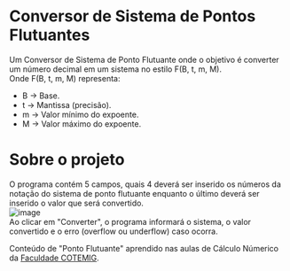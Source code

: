 # Conversor de Sistema de Pontos Flutuantes
Um Conversor de Sistema de Ponto Flutuante onde o objetivo é converter um número decimal em um sistema no estilo F(B, t, m, M). <br>
Onde F(B, t, m, M) representa:
- B -> Base.
- t -> Mantissa (precisão).
- m -> Valor mínimo do expoente.
- M -> Valor máximo do expoente. 

# Sobre o projeto
O programa contém 5 campos, quais 4 deverá ser inserido os números da notação do sistema de ponto flutuante enquanto o último deverá ser inserido o valor que será convertido.<br>
![image](https://github.com/user-attachments/assets/3ab6353f-0fa4-4411-b483-891bc3bd8300)<br>
Ao clicar em "Converter", o programa informará o sistema, o valor convertido e o erro (overflow ou underflow) caso ocorra. <br>

Conteúdo de "Ponto Flutuante" aprendido nas aulas de Cálculo Númerico da [Faculdade COTEMIG](https://cotemig.com.br/).
